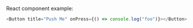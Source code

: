 React component example:

```js
<Button title="Push Me" onPress={() => console.log("foo")}></Button>
```

